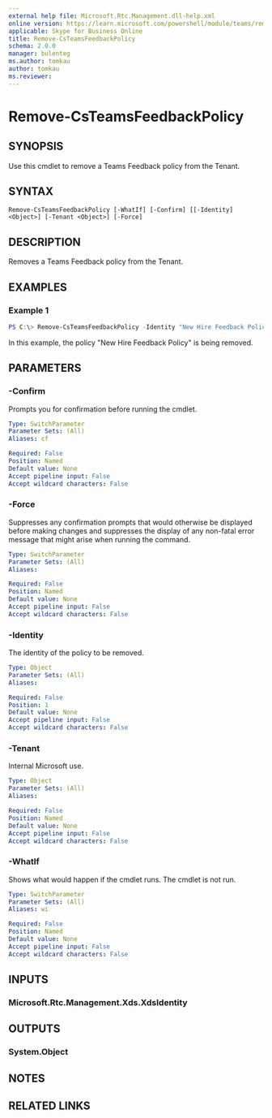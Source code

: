 ```yaml
---
external help file: Microsoft.Rtc.Management.dll-help.xml
online version: https://learn.microsoft.com/powershell/module/teams/remove-csteamsfeedbackpolicy
applicable: Skype for Business Online
title: Remove-CsTeamsFeedbackPolicy
schema: 2.0.0
manager: bulenteg
ms.author: tomkau
author: tomkau
ms.reviewer:
---
```


# Remove-CsTeamsFeedbackPolicy

## SYNOPSIS

Use this cmdlet to remove a Teams Feedback policy from the Tenant.

## SYNTAX

```
Remove-CsTeamsFeedbackPolicy [-WhatIf] [-Confirm] [[-Identity] <Object>] [-Tenant <Object>] [-Force]
```

## DESCRIPTION
Removes a Teams Feedback policy from the Tenant.

## EXAMPLES

### Example 1
```powershell
PS C:\> Remove-CsTeamsFeedbackPolicy -Identity "New Hire Feedback Policy"
```

In this example, the policy "New Hire Feedback Policy" is being removed.

## PARAMETERS

### -Confirm
Prompts you for confirmation before running the cmdlet.

```yaml
Type: SwitchParameter
Parameter Sets: (All)
Aliases: cf

Required: False
Position: Named
Default value: None
Accept pipeline input: False
Accept wildcard characters: False
```

### -Force
Suppresses any confirmation prompts that would otherwise be displayed before making changes and suppresses the display of any non-fatal error message that might arise when running the command.

```yaml
Type: SwitchParameter
Parameter Sets: (All)
Aliases:

Required: False
Position: Named
Default value: None
Accept pipeline input: False
Accept wildcard characters: False
```

### -Identity
The identity of the policy to be removed.

```yaml
Type: Object
Parameter Sets: (All)
Aliases:

Required: False
Position: 1
Default value: None
Accept pipeline input: False
Accept wildcard characters: False
```

### -Tenant
Internal Microsoft use.

```yaml
Type: Object
Parameter Sets: (All)
Aliases:

Required: False
Position: Named
Default value: None
Accept pipeline input: False
Accept wildcard characters: False
```

### -WhatIf
Shows what would happen if the cmdlet runs.
The cmdlet is not run.

```yaml
Type: SwitchParameter
Parameter Sets: (All)
Aliases: wi

Required: False
Position: Named
Default value: None
Accept pipeline input: False
Accept wildcard characters: False
```

## INPUTS

### Microsoft.Rtc.Management.Xds.XdsIdentity

## OUTPUTS

### System.Object
## NOTES

## RELATED LINKS
